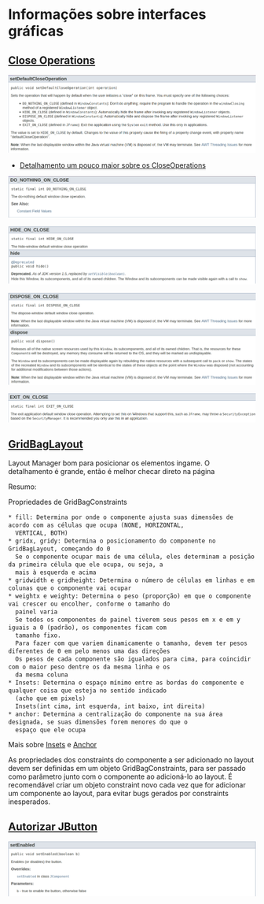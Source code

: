 # Informações sobre interfaces gráficas

## [Close Operations](https://docs.oracle.com/javase/7/docs/api/javax/swing/JFrame.html#setDefaultCloseOperation(int))

![setDefaultCloseOperation Overview](imagensRef/setDefaultCloseOperation.png)

* [Detalhamento um pouco maior sobre os CloseOperations](https://docs.oracle.com/javase/7/docs/api/javax/swing/WindowConstants.html#DO_NOTHING_ON_CLOSE)

![DO_NOTHING_ON_CLOSE](imagensRef/DO_NOTHING_ON_CLOSE.png)

![HIDE_ON_CLOSE](imagensRef/HIDE_ON_CLOSE.png)

![DISPOSE_ON_CLOSE](imagensRef/DISPOSE_ON_CLOSE.png)

![EXIT_ON_CLOSE](imagensRef/EXIT_ON_CLOSE.png)

## [GridBagLayout](https://docs.oracle.com/javase/tutorial/uiswing/layout/gridbag.html)

Layout Manager bom para posicionar os elementos ingame. O detalhamento é grande, então é melhor checar direto na página

Resumo:

Propriedades de GridBagConstraints
```
* fill: Determina por onde o componente ajusta suas dimensões de acordo com as células que ocupa (NONE, HORIZONTAL, 
  VERTICAL, BOTH)
* gridx, gridy: Determina o posicionamento do componente no GridBagLayout, começando do 0
  Se o componente ocupar mais de uma célula, eles determinam a posição da primeira célula que ele ocupa, ou seja, a 
  mais à esquerda e acima
* gridwidth e gridheight: Determina o número de células em linhas e em colunas que o componente vai ocupar
* weightx e weighty: Determina o peso (proporção) em que o componente vai crescer ou encolher, conforme o tamanho do 
  painel varia
  Se todos os componentes do painel tiverem seus pesos em x e em y iguais a 0 (padrão), os componentes ficam com 
  tamanho fixo.
  Para fazer com que variem dinamicamente o tamanho, devem ter pesos diferentes de 0 em pelo menos uma das direções
  Os pesos de cada componente são igualados para cima, para coincidir com o maior peso dentre os da mesma linha e os 
  da mesma coluna
* Insets: Determina o espaço mínimo entre as bordas do componente e qualquer coisa que esteja no sentido indicado 
  (acho que em pixels)
  Insets(int cima, int esquerda, int baixo, int direita)
* anchor: Determina a centralização do componente na sua área designada, se suas dimensões forem menores do que o 
  espaço que ele ocupa
```
Mais sobre [Insets](https://docs.oracle.com/javase/8/docs/api/java/awt/Insets.html) e [Anchor](https://docs.oracle.com/javase/8/docs/api/java/awt/GridBagConstraints.html#anchor)

As propriedades dos constraints do componente a ser adicionado no layout devem ser definidas em um objeto GridBagConstraints, para ser passado como parâmetro junto com o componente ao adicioná-lo ao layout. É recomendável criar um objeto constraint novo cada vez que for adicionar um componente ao layout, para evitar bugs gerados por constraints inesperados.

## [Autorizar JButton](https://docs.oracle.com/javase/7/docs/api/javax/swing/AbstractButton.html#setEnabled(boolean))
![setEnabled](imagensRef/setEnabled.png)
